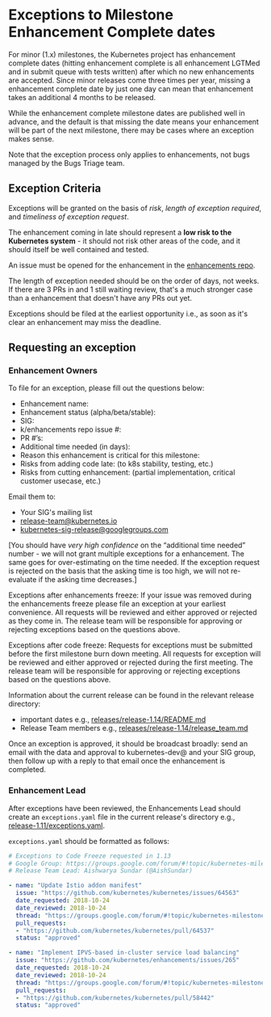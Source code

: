 # Exceptions to Milestone Enhancement Complete dates

For minor (1.x) milestones, the Kubernetes project has enhancement complete dates (hitting enhancement complete is all enhancement LGTMed and in submit queue with tests written) after which no new enhancements are accepted. Since minor releases come three times per year, missing a enhancement complete date by just one day can mean that enhancement takes an additional 4 months to be released.

While the enhancement complete milestone dates are published well in advance, and the default is that missing the date means your enhancement will be part of the next milestone, there may be cases where an exception makes sense.

Note that the exception process only applies to enhancements, not bugs managed by the Bugs Triage team.

## Exception Criteria

Exceptions will be granted on the basis of *risk*, *length of exception required*, and *timeliness of exception request*.

The enhancement coming in late should represent a **low risk to the Kubernetes system** - it should not risk other areas of the code, and it should itself be well contained and tested.

An issue must be opened for the enhancement in the [enhancements repo](https://github.com/kubernetes/enhancements/issues).

The length of exception needed should be on the order of days, not weeks. If there are 3 PRs in and 1 still waiting review, that's a much stronger case than a enhancement that doesn't have any PRs out yet.

Exceptions should be filed at the earliest opportunity i.e., as soon as it's clear an enhancement may miss the deadline.

## Requesting an exception

### Enhancement Owners

To file for an exception, please fill out the questions below:

- Enhancement name:
- Enhancement status (alpha/beta/stable):
- SIG:
- k/enhancements repo issue #:
- PR #’s:
- Additional time needed (in days):
- Reason this enhancement is critical for this milestone:
- Risks from adding code late: (to k8s stability, testing, etc.)
- Risks from cutting enhancement: (partial implementation, critical customer usecase, etc.)

Email them to:

- Your SIG's mailing list
- release-team@kubernetes.io
- kubernetes-sig-release@googlegroups.com

[You should have *very high confidence* on the “additional time needed” number - we will not grant multiple exceptions for a enhancement. The same goes for over-estimating on the time needed. If the exception request is rejected on the basis that the asking time is too high, we will not re-evaluate if the asking time decreases.]

Exceptions after enhancements freeze:
If your issue was removed during the enhancements freeze please file an exception at your earliest convenience.  All requests will be reviewed and either approved or rejected as they come in.  The release team will be responsible for approving or rejecting exceptions based on the questions above.  

Exceptions after code freeze: 
Requests for exceptions must be submitted before the first milestone burn down meeting. All requests for exception will be reviewed and either approved or rejected during the first meeting. The release team will be responsible for approving or rejecting exceptions based on the questions above.


Information about the current release can be found in the relevant release directory:
- important dates e.g., [releases/release-1.14/README.md](/releases/release-1.14/README.md)
- Release Team members e.g., [releases/release-1.14/release_team.md](/releases/release-1.14/release_team.md)


Once an exception is approved, it should be broadcast broadly: send an email with the data and approval to kubernetes-dev@ and your SIG group, then follow up with a reply to that email once the enhancement is completed.

### Enhancement Lead

After exceptions have been reviewed, the Enhancements Lead should create an `exceptions.yaml` file in the current release's directory e.g., [release-1.11/exceptions.yaml](release-1.11/exceptions.yaml).


`exceptions.yaml` should be formatted as follows:

```yaml
# Exceptions to Code Freeze requested in 1.13
# Google Group: https://groups.google.com/forum/#!topic/kubernetes-milestone-burndown
# Release Team Lead: Aishwarya Sundar (@AishSundar)

- name: "Update Istio addon manifest"
  issue: "https://github.com/kubernetes/kubernetes/issues/64563"
  date_requested: 2018-10-24
  date_reviewed: 2018-10-24
  thread: "https://groups.google.com/forum/#!topic/kubernetes-milestone-burndown/68ivj9MGBdU"
  pull_requests:
  - "https://github.com/kubernetes/kubernetes/pull/64537"
  status: "approved"

- name: "Implement IPVS-based in-cluster service load balancing"
  issue: "https://github.com/kubernetes/enhancements/issues/265"
  date_requested: 2018-10-24
  date_reviewed: 2018-10-24
  thread: "https://groups.google.com/forum/#!topic/kubernetes-milestone-burndown/MJrcqkLAcn0"
  pull_requests:
  - "https://github.com/kubernetes/kubernetes/pull/58442"
  status: "approved"
```
